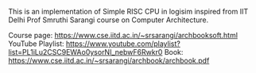 This is an implementation of Simple RISC CPU in logisim inspired from IIT Delhi Prof Smruthi Sarangi course on Computer Architecture. 

Course page: https://www.cse.iitd.ac.in/~srsarangi/archbooksoft.html
YouTube Playlist: https://www.youtube.com/playlist?list=PL1iLu2CSC9EWAo0ysorNI_nebwF6Rwkr0
Book: https://www.cse.iitd.ac.in/~srsarangi/archbook/archbook.pdf

